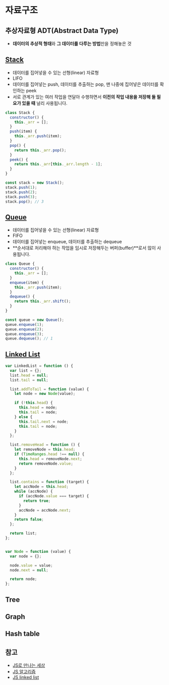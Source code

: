# 자료구조

## 추상자료형 ADT(Abstract Data Type)

- **데이터의 추상적 형태**와 **그 데이터를 다루는 방법**만을 정해놓은 것

## [Stack](https://codepen.io/thonly/pen/GMyLOV)

- 데이터를 집어넣을 수 있는 선형(linear) 자료형
- LIFO
- 데이터를 집어넣는 push, 데이터를 추출하는 pop, 맨 나중에 집어넣은 데이터를 확인하는 peek
- 서로 관계가 있는 여러 작업을 연달아 수행하면서 **이전의 작업 내용을 저장해 둘 필요가 있을 때** 널리 사용됩니다.

```js
class Stack {
  constructor() {
    this._arr = [];
  }
  push(item) {
    this._arr.push(item);
  }
  pop() {
    return this._arr.pop();
  }
  peek() {
    return this._arr[this._arr.length - 1];
  }
}

const stack = new Stack();
stack.push(1);
stack.push(2);
stack.push(3);
stack.pop(); // 3
```

## [Queue](https://codepen.io/thonly/pen/KypxZg)

- 데이터를 집어넣을 수 있는 선형(linear) 자료형
- FIFO
- 데이터를 집어넣는 enqueue, 데이터를 추출하는 dequeue
- **순서대로 처리해야 하는 작업을 임시로 저장해두는 버퍼(buffer)**로서 많이 사용됩니다.

```js
class Queue {
  constructor() {
    this._arr = [];
  }
  enqueue(item) {
    this._arr.push(item);
  }
  dequeue() {
    return this._arr.shift();
  }
}

const queue = new Queue();
queue.enqueue(1);
queue.enqueue(2);
queue.enqueue(3);
queue.dequeue(); // 1
```

## [Linked List](https://codepen.io/thonly/pen/QqRVJX)

```js
var LinkedList = function () {
  var list = {};
  list.head = null;
  list.tail = null;

  list.addToTail = function (value) {
    let node = new Node(value);

    if (!this.head) {
      this.head = node;
      this.tail = node;
    } else {
      this.tail.next = node;
      this.tail = node;
    }
  };

  list.removeHead = function () {
    let removeNode = this.head;
    if (TimeRanges.head !== null) {
      this.head = removeNode.next;
      return removeNode.value;
    }
  };

  list.contains = function (target) {
    let accNode = this.head;
    while (accNode) {
      if (accNode.value === target) {
        return true;
      }
      accNode = accNode.next;
    }
    return false;
  };

  return list;
};


var Node = function (value) {
  var node = {};

  node.value = value;
  node.next = null;

  return node;
};

```



## Tree

## Graph

## Hash table



## 참고

- [JS로 만나는 세상](https://helloworldjavascript.net/pages/282-data-structures.html)
- [JS 알고리즘](https://github.com/trekhleb/javascript-algorithms)
- [JS linked list](https://velog.io/@760kry/JS-Linked-List-vs-Array-List-data-structor)
